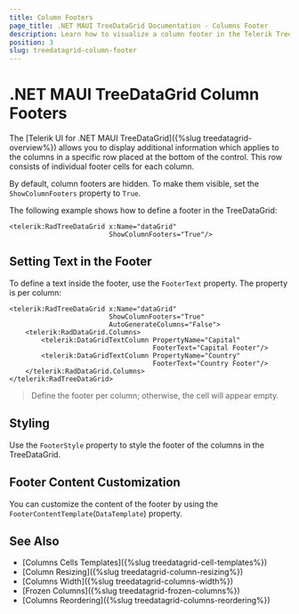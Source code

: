 ```yaml
---
title: Column Footers
page_title: .NET MAUI TreeDataGrid Documentation - Columns Footer
description: Learn how to visualize a column footer in the Telerik TreeDataGrid for .NET MAUI control.
position: 3
slug: treedatagrid-column-footer
---
```



# .NET MAUI TreeDataGrid Column Footers

The [Telerik UI for .NET MAUI TreeDataGrid]({%slug treedatagrid-overview%}) allows you to display additional information which applies to the columns in a specific row placed at the bottom of the control. This row consists of individual footer cells for each column.

By default, column footers are hidden. To make them visible, set the `ShowColumnFooters` property to `True`.

The following example shows how to define a footer in the TreeDataGrid:

```XAML
<telerik:RadTreeDataGrid x:Name="dataGrid" 
                         ShowColumnFooters="True"/>
```

## Setting Text in the Footer

To define a text inside the footer, use the `FooterText` property. The property is per column:

```XAML
<telerik:RadTreeDataGrid x:Name="dataGrid" 
						 ShowColumnFooters="True" 
						 AutoGenerateColumns="False">
	<telerik:RadDataGrid.Columns>
		<telerik:DataGridTextColumn PropertyName="Capital" 
									FooterText="Capital Footer"/>
		<telerik:DataGridTextColumn PropertyName="Country" 
									FooterText="Country Footer"/>
	</telerik:RadDataGrid.Columns>
</telerik:RadTreeDataGrid>
```

> Define the footer per column; otherwise, the cell will appear empty.

## Styling 

Use the `FooterStyle` property to style the footer of the columns in the TreeDataGrid.

## Footer Content Customization

You can customize the content of the footer by using the `FooterContentTemplate`(`DataTemplate`) property.

## See Also

- [Columns Cells Templates]({%slug treedatagrid-cell-templates%})
- [Column Resizing]({%slug treedatagrid-column-resizing%})
- [Columns Width]({%slug treedatagrid-columns-width%})
- [Frozen Columns]({%slug treedatagrid-frozen-columns%})
- [Columns Reordering]({%slug treedatagrid-columns-reordering%})
